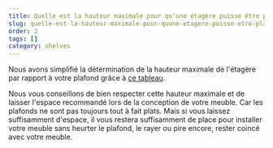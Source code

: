 ```yaml
---
title: Quelle est la hauteur maximale pour qu'une étagère puisse être placée sous le plafond ?
slug: quelle-est-la-hauteur-maximale-pour-quune-etagere-puisse-etre-placee-sous-le-plafond
order: 2
tags: []
category: shelves
---
```


Nous avons simplifié la détermination de la hauteur maximale de l'étagère par rapport à votre plafond grâce à [ce tableau](https://tips.tylko.com/en/articles/4406781-hauteur-maximum-de-l-etagere).

Nous vous conseillons de bien respecter cette hauteur maximale et de laisser l'espace recommandé lors de la conception de votre meuble. Car les plafonds ne sont pas toujours tout à fait plats. Mais si vous laissez suffisamment d'espace, il vous restera suffisamment de place pour installer votre meuble sans heurter le plafond, le rayer ou pire encore, rester coincé avec votre meuble.

